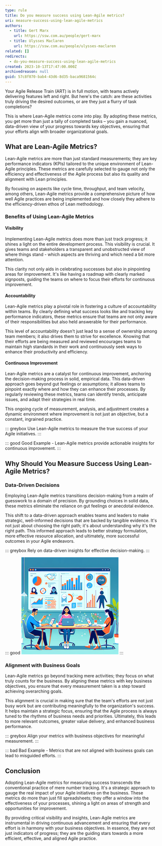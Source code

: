 ```yaml
---
type: rule
title: Do you measure success using Lean-Agile metrics?
uri: measure-success-using-lean-agile-metrics
authors:
  - title: Gert Marx
    url: https://ssw.com.au/people/gert-marx
  - title: Ulysses Maclaren
    url: https://ssw.com.au/people/ulysses-maclaren
related: []
redirects:
  - do-you-measure-success-using-lean-agile-metrics
created: 2023-10-13T17:47:00.000Z
archivedreason: null
guid: 57c8f070-bab4-43d6-8d35-baca9681564c
---
```

Your Agile Release Train (ART) is in full motion, with teams actively delivering features left and right. But here's the catch: are these activities truly driving the desired outcomes, or are they just a flurry of task completions?

This is where Lean-Agile metrics come into play. By adopting these metrics, you get more than just a tally of completed tasks – you gain a nuanced, data-driven view of your progress towards key objectives, ensuring that your efforts align with broader organizational goals.

<!--endintro-->

## What are Lean-Agile Metrics?

Lean-Agile metrics are more than just standard measurements; they are key performance indicators (KPIs) tailored to the unique environment of Lean-Agile principles. These metrics are carefully selected to gauge not only the efficiency and effectiveness of the Agile process but also its quality and alignment with Lean principles.

By focusing on aspects like cycle time, throughput, and team velocity, among others, Lean-Agile metrics provide a comprehensive picture of how well Agile practices are being implemented and how closely they adhere to the efficiency-driven ethos of Lean methodology.

### Benefits of Using Lean-Agile Metrics

#### Visibility

Implementing Lean-Agile metrics does more than just track progress; it shines a light on the entire development process. This visibility is crucial. It gives teams and stakeholders a transparent and unobstructed view of where things stand - which aspects are thriving and which need a bit more attention.

This clarity not only aids in celebrating successes but also in pinpointing areas for improvement. It's like having a roadmap with clearly marked signposts, guiding the teams on where to focus their efforts for continuous improvement.

#### Accountability

Lean-Agile metrics play a pivotal role in fostering a culture of accountability within teams. By clearly defining what success looks like and tracking key performance indicators, these metrics ensure that teams are not only aware of their responsibilities but also held answerable for their performance.

This level of accountability doesn't just lead to a sense of ownership among team members; it also drives them to strive for excellence. Knowing that their efforts are being measured and reviewed encourages teams to maintain high standards in their work and continuously seek ways to enhance their productivity and efficiency.

#### Continuous Improvement

Lean-Agile metrics are a catalyst for continuous improvement, anchoring the decision-making process in solid, empirical data. This data-driven approach goes beyond gut feelings or assumptions; it allows teams to pinpoint exactly where and how they can enhance their processes. By regularly reviewing these metrics, teams can identify trends, anticipate issues, and adapt their strategies in real time.

This ongoing cycle of measurement, analysis, and adjustment creates a dynamic environment where improvement is not just an objective, but a constant, ingrained practice.

::: greybox
Use Lean-Agile metrics to measure the true success of your Agile initiatives.
:::

::: good
Good Example - Lean-Agile metrics provide actionable insights for continuous improvement.
:::

## Why Should You Measure Success Using Lean-Agile Metrics?

### Data-Driven Decisions

Employing Lean-Agile metrics transitions decision-making from a realm of guesswork to a domain of precision. By grounding choices in solid data, these metrics eliminate the reliance on gut feelings or anecdotal evidence.

This shift to a data-driven approach enables teams and leaders to make strategic, well-informed decisions that are backed by tangible evidence. It's not just about choosing the right path; it's about understanding why it's the right path. This informed approach leads to better strategy formulation, more effective resource allocation, and ultimately, more successful outcomes in your Agile endeavors.

::: greybox
Rely on data-driven insights for effective decision-making.
:::

::: good
![Figure: Good Example - Data-driven decisions are more likely to yield positive outcomes.](Data-Driven-Decisions.png)
:::

### Alignment with Business Goals

Lean-Agile metrics go beyond tracking mere activities; they focus on what truly counts for the business. By aligning these metrics with key business objectives, you ensure that every measurement taken is a step toward achieving overarching goals.

This alignment is crucial in making sure that the team's efforts are not just busy work but are contributing meaningfully to the organization's success. It helps maintain a strategic focus, ensuring that the Agile process is always tuned to the rhythms of business needs and priorities. Ultimately, this leads to more relevant outcomes, greater value delivery, and enhanced business performance.

::: greybox
Align your metrics with business objectives for meaningful measurement.
:::

::: bad
Bad Example - Metrics that are not aligned with business goals can lead to misguided efforts.
:::

## Conclusion

Adopting Lean-Agile metrics for measuring success transcends the conventional practice of mere number tracking. It's a strategic approach to gauge the real impact of your Agile initiatives on the business. These metrics do more than just fill spreadsheets; they offer a window into the effectiveness of your processes, shining a light on areas of strength and opportunities for improvement.

By providing critical visibility and insights, Lean-Agile metrics are instrumental in driving continuous advancement and ensuring that every effort is in harmony with your business objectives. In essence, they are not just indicators of progress; they are the guiding stars towards a more efficient, effective, and aligned Agile practice.
